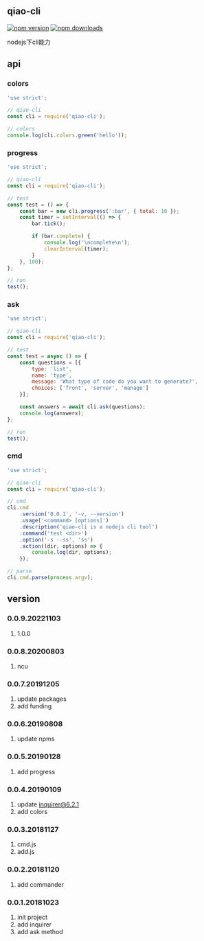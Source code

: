 ## qiao-cli

[![npm version](https://img.shields.io/npm/v/qiao-cli.svg?style=flat-square)](https://www.npmjs.org/package/qiao-cli)
[![npm downloads](https://img.shields.io/npm/dm/qiao-cli.svg?style=flat-square)](https://npm-stat.com/charts.html?package=qiao-cli)

nodejs下cli能力

## api
### colors
```javascript
'use strict';

// qiao-cli
const cli = require('qiao-cli');

// colors
console.log(cli.colors.green('hello'));
```

### progress
```javascript
'use strict';

// qiao-cli
const cli = require('qiao-cli');

// test
const test = () => {
    const bar = new cli.progress(':bar', { total: 10 });
    const timer = setInterval(() => {
        bar.tick();

        if (bar.complete) {
            console.log('\ncomplete\n');
            clearInterval(timer);
        }
    }, 100);
};

// run
test();
```

### ask
```javascript
'use strict';

// qiao-cli
const cli = require('qiao-cli');

// test
const test = async () => {
    const questions = [{
        type: 'list',
        name: 'type',
        message: 'What type of code do you want to generate?',
        choices: ['front', 'server', 'manage']
    }];

    const answers = await cli.ask(questions);
    console.log(answers);
};

// run
test();
```

### cmd
```javascript
'use strict';

// qiao-cli
const cli = require('qiao-cli');

// cmd
cli.cmd
    .version('0.0.1', '-v, --version')
    .usage('<command> [options]')
    .description('qiao-cli is a nodejs cli tool')
    .command('test <dir>')
    .option('-s --ss', 'ss')
    .action((dir, options) => {
        console.log(dir, options);
    });

// parse
cli.cmd.parse(process.argv);
```

## version
### 0.0.9.20221103
1. 1.0.0

### 0.0.8.20200803
1. ncu

### 0.0.7.20191205
1. update packages
2. add funding

### 0.0.6.20190808
1. update npms

### 0.0.5.20190128
1. add progress

### 0.0.4.20190109
1. update inquirer@6.2.1
2. add colors 

### 0.0.3.20181127
1. cmd.js
2. add.js

### 0.0.2.20181120
1. add commander

### 0.0.1.20181023
1. init project
2. add inquirer
3. add ask method

